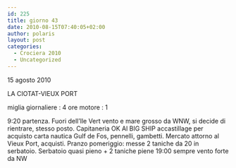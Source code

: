 ```yaml
---
id: 225
title: giorno 43
date: 2010-08-15T07:40:05+02:00
author: polaris
layout: post
categories:
  - Crociera 2010
  - Uncategorized
---
```

15 agosto 2010

LA CIOTAT-VIEUX PORT

miglia giornaliere : 4
ore motore : 1

9:20 partenza. Fuori dell’Ile Vert vento e mare grosso da WNW, si decide di rientrare, stesso posto. Capitaneria OK
Al BIG SHIP accastillage per acquisto carta nautica Gulf de Fos, pennelli, gambetti.
Mercato attorno al Vieux Port, acquisti.
Pranzo
pomeriggio: messe 2 taniche da 20 in serbatoio.
Serbatoio quasi pieno + 2 taniche piene
19:00 sempre vento forte da NW
